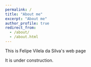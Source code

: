 ```yaml
---
permalink: /
title: "About me"
excerpt: "About me"
author_profile: true
redirect_from: 
  - /about/
  - /about.html
---
```


This is Felipe Vilela da Silva's web page

It is under construction.
